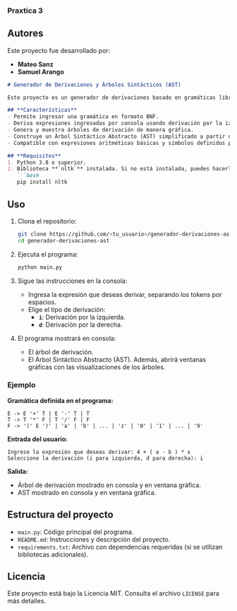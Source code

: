 ### Praxtica 3
## **Autores**
Este proyecto fue desarrollado por:
- **Mateo Sanz**
- **Samuel Arango**

```markdown
# Generador de Derivaciones y Árboles Sintácticos (AST)

Este proyecto es un generador de derivaciones basado en gramáticas libres de contexto (CFG), que permite representar gráficamente tanto los árboles de derivación como los árboles sintácticos abstractos (AST). El programa es capaz de realizar derivaciones por la izquierda o por la derecha según lo seleccionado por el usuario.

## **Características**
- Permite ingresar una gramática en formato BNF.
- Deriva expresiones ingresadas por consola usando derivación por la izquierda o por la derecha.
- Genera y muestra árboles de derivación de manera gráfica.
- Construye un Árbol Sintáctico Abstracto (AST) simplificado a partir de las derivaciones.
- Compatible con expresiones aritméticas básicas y símbolos definidos por la gramática.

## **Requisitos**
1. Python 3.8 o superior.
2. Biblioteca **`nltk`** instalada. Si no está instalada, puedes hacerlo con:
   ```bash
   pip install nltk
   ```

## **Uso**
1. Clona el repositorio:
   ```bash
   git clone https://github.com/<tu_usuario>/generador-derivaciones-ast.git
   cd generador-derivaciones-ast
   ```

2. Ejecuta el programa:
   ```bash
   python main.py
   ```

3. Sigue las instrucciones en la consola:
   - Ingresa la expresión que deseas derivar, separando los tokens por espacios.
   - Elige el tipo de derivación:
     - **`i`**: Derivación por la izquierda.
     - **`d`**: Derivación por la derecha.

4. El programa mostrará en consola:
   - El árbol de derivación.
   - El Árbol Sintáctico Abstracto (AST).
   Además, abrirá ventanas gráficas con las visualizaciones de los árboles.

### **Ejemplo**
**Gramática definida en el programa:**
```plaintext
E -> E '+' T | E '-' T | T
T -> T '*' F | T '/' F | F
F -> '(' E ')' | 'a' | 'b' | ... | 'z' | '0' | '1' | ... | '9'
```

**Entrada del usuario:**
```plaintext
Ingrese la expresión que deseas derivar: 4 + ( a - b ) * x
Seleccione la derivación (i para izquierda, d para derecha): i
```

**Salida:**
- Árbol de derivación mostrado en consola y en ventana gráfica.
- AST mostrado en consola y en ventana gráfica.

## **Estructura del proyecto**
- `main.py`: Código principal del programa.
- `README.md`: Instrucciones y descripción del proyecto.
- `requirements.txt`: Archivo con dependencias requeridas (si se utilizan bibliotecas adicionales).


## **Licencia**
Este proyecto está bajo la Licencia MIT. Consulta el archivo `LICENSE` para más detalles.
```
